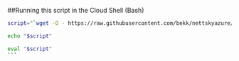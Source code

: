 ##Running this script in the Cloud Shell (Bash)
````bash
script="`wget -O - https://raw.githubusercontent.com/bekk/nettskyazure/master/AzureCloudShell/CreateWebApp.sh`"

echo "$script"

eval "$script"
```
